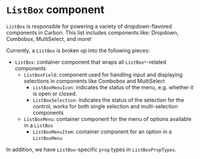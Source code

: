 # `ListBox` component

`ListBox` is responsible for powering a variety of dropdown-flavored components in Carbon. This list includes components like: Dropdown, Combobox, MultiSelect, and more!

Currently, a `ListBox` is broken up into the following pieces:

- `ListBox`: container component that wraps all `ListBox*`-related components
  - `ListBoxField`: component used for handling input and displaying selections in components like Combobox and MultiSelect
    - `ListBoxMenuIcon`: indicates the status of the menu, e.g. whether it is open or closed.
    - `ListBoxSelection`: indicates the status of the selection for the control, works for both single selection and multi-selection components
  - `ListBoxMenu`: container component for the menu of options available in a `ListBox`
    - `ListBoxMenuItem`: container component for an option in a `ListBoxMenu`

In addition, we have `ListBox`-specific `prop` types in `ListBoxPropTypes`.

